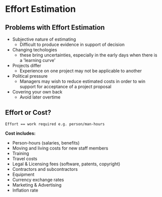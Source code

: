 Effort Estimation
=================

## Problems with Effort Estimation ##
* Subjective nature of estimating
  * Difficult to produce evidence in support of decision
* Changing techologies
  * these bring uncertainties, especially in the early days when there is a
  'learning curve'
* Projects differ
  * Experience on one project may not be applicable to another
* Political pressure
  * Managers may wish to reduce estimated costs in order to win support for
  acceptance of a project proposal
* Covering your own back
  * Avoid later overtime

## Effort or Cost? ##

```
Effort == work required e.g. person/man-hours
```

__Cost includes:__
* Person-hours (salaries, benefits)
* Moving and living costs for new staff members
* Training
* Travel costs
* Legal & Licensing fees (software, patents, copyright)
* Contractors and subcontractors
* Equipment
* Currency exchange rates
* Marketing & Advertising
* Inflation rate
